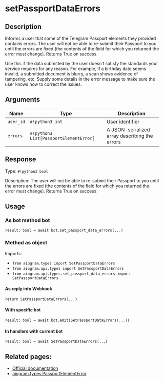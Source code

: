 # setPassportDataErrors

## Description

Informs a user that some of the Telegram Passport elements they provided contains errors. The user will not be able to re-submit their Passport to you until the errors are fixed (the contents of the field for which you returned the error must change). Returns True on success.

Use this if the data submitted by the user doesn't satisfy the standards your service requires for any reason. For example, if a birthday date seems invalid, a submitted document is blurry, a scan shows evidence of tampering, etc. Supply some details in the error message to make sure the user knows how to correct the issues.


## Arguments

| Name | Type | Description |
| - | - | - |
| `user_id` | `#!python3 int` | User identifier |
| `errors` | `#!python3 List[PassportElementError]` | A JSON-serialized array describing the errors |



## Response

Type: `#!python3 bool`

Description: The user will not be able to re-submit their Passport to you until the errors are fixed (the contents of the field for which you returned the error must change). Returns True on success.


## Usage


### As bot method bot

```python3
result: bool = await bot.set_passport_data_errors(...)
```

### Method as object

Imports:

- `from aiogram.types import SetPassportDataErrors`
- `from aiogram.api.types import SetPassportDataErrors`
- `from aiogram.api.types.set_passport_data_errors import SetPassportDataErrors`

#### As reply into Webhook
```python3
return SetPassportDataErrors(...)
```

#### With specific bot
```python3
result: bool = await bot.emit(SetPassportDataErrors(...))
```

#### In handlers with current bot
```python3
result: bool = await SetPassportDataErrors(...)
```


## Related pages:

- [Official documentation](https://core.telegram.org/bots/api#setpassportdataerrors)
- [aiogram.types.PassportElementError](../types/passport_element_error.md)
